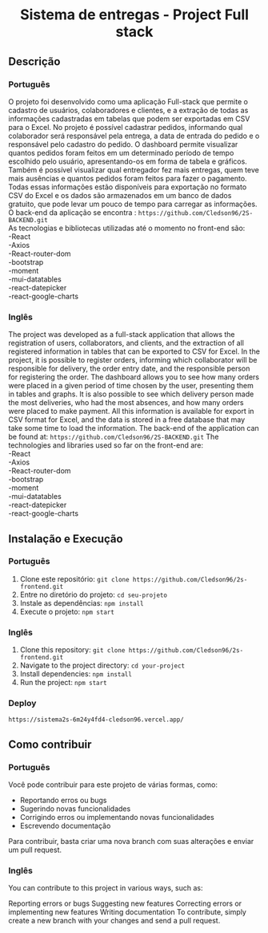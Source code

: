 <h1 align="center"> Sistema de entregas - Project Full stack </h1>



## Descrição
### Português

O projeto foi desenvolvido como uma aplicação Full-stack que permite o cadastro de usuários, colaboradores e clientes, e a extração de todas as informações cadastradas em tabelas que podem ser exportadas em CSV para o Excel.
No projeto é possível cadastrar pedidos, informando qual colaborador será responsável pela entrega, a data de entrada do pedido e o responsável pelo cadastro do pedido. O dashboard permite visualizar quantos pedidos foram feitos em um determinado período de tempo escolhido pelo usuário, apresentando-os em forma de tabela e gráficos. Também é possível visualizar qual entregador fez mais entregas, quem teve mais ausências e quantos pedidos foram feitos para fazer o pagamento. Todas essas informações estão disponíveis para exportação no formato CSV do Excel e os dados são armazenados em um banco de dados gratuito, que pode levar um pouco de tempo para carregar as informações.
O back-end da aplicação se encontra : `https://github.com/Cledson96/2S-BACKEND.git`   
As tecnologias e bibliotecas utilizadas até o momento no front-end são:    
-React  
-Axios  
-React-router-dom   
-bootstrap   
-moment   
-mui-datatables   
-react-datepicker   
-react-google-charts   



### Inglês
The project was developed as a full-stack application that allows the registration of users, collaborators, and clients, and the extraction of all registered information in tables that can be exported to CSV for Excel.
In the project, it is possible to register orders, informing which collaborator will be responsible for delivery, the order entry date, and the responsible person for registering the order. The dashboard allows you to see how many orders were placed in a given period of time chosen by the user, presenting them in tables and graphs. It is also possible to see which delivery person made the most deliveries, who had the most absences, and how many orders were placed to make payment. All this information is available for export in CSV format for Excel, and the data is stored in a free database that may take some time to load the information.
The back-end of the application can be found at: `https://github.com/Cledson96/2S-BACKEND.git`
The technologies and libraries used so far on the front-end are:    
-React  
-Axios  
-React-router-dom   
-bootstrap   
-moment   
-mui-datatables   
-react-datepicker   
-react-google-charts   

## Instalação e Execução
### Português
1. Clone este repositório: `git clone https://github.com/Cledson96/2s-frontend.git`
2. Entre no diretório do projeto: `cd seu-projeto`
3. Instale as dependências: `npm install`
4. Execute o projeto: `npm start`

### Inglês
1. Clone this repository: `git clone https://github.com/Cledson96/2s-frontend.git`
2. Navigate to the project directory: `cd your-project`
3. Install dependencies: `npm install`
4. Run the project: `npm start`

### Deploy
`https://sistema2s-6m24y4fd4-cledson96.vercel.app/`

## Como contribuir
### Português
Você pode contribuir para este projeto de várias formas, como:

- Reportando erros ou bugs
- Sugerindo novas funcionalidades
- Corrigindo erros ou implementando novas funcionalidades
- Escrevendo documentação

Para contribuir, basta criar uma nova branch com suas alterações e enviar um pull request.

### Inglês

You can contribute to this project in various ways, such as:

Reporting errors or bugs
Suggesting new features
Correcting errors or implementing new features
Writing documentation
To contribute, simply create a new branch with your changes and send a pull request.
